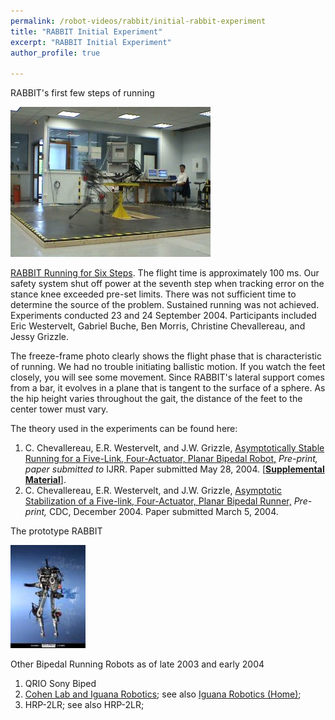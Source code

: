 ```yaml
---
permalink: /robot-videos/rabbit/initial-rabbit-experiment
title: "RABBIT Initial Experiment"
excerpt: "RABBIT Initial Experiment"
author_profile: true

---
```

RABBIT's first few steps of running

[![Rabbit running](/images/RABBIT_in_air.jpg)](http://websites.umich.edu/~grizzlefacultyafs/Initial_Running_Expt24Sept2004/Rabbit_first_running_steps.wmv)  
  

[RABBIT Running for Six Steps](http://websites.umich.edu/~grizzlefacultyafs/Initial_Running_Expt24Sept2004/Rabbit_first_running_steps.wmv). The flight time is approximately 100 ms. Our safety system shut off power at the seventh step when tracking error on the stance knee exceeded pre-set limits. There was not sufficient time to determine the source of the problem. Sustained running was not achieved. Experiments conducted 23 and 24 September 2004. Participants included Eric Westervelt, Gabriel Buche, Ben Morris, Christine Chevallereau, and Jessy Grizzle.

The freeze-frame photo clearly shows the flight phase that is characteristic of running. We had no trouble initiating ballistic motion. If you watch the feet closely, you will see some movement. Since RABBIT's lateral support comes from a bar, it evolves in a plane that is tangent to the surface of a sphere. As the hip height varies throughout the gait, the distance of the feet to the center tower must vary.

The theory used in the experiments can be found here:

1.  C. Chevallereau, E.R. Westervelt, and J.W. Grizzle, [Asymptotically Stable Running for a Five-Link, Four-Actuator, Planar Bipedal Robot,](/files/ijrr_running_chev_west_griz.pdf) _Pre-print, paper submitted to_ IJRR. Paper submitted May 28, 2004. [\[**Supplemental Material**\]](supplement).
2.  C. Chevallereau, E.R. Westervelt, and J.W. Grizzle, [Asymptotic Stabilization of a Five-link, Four-Actuator, Planar Bipedal Runner,](/files/cdc04_running_revised.pdf) _Pre-print,_ CDC, December 2004. Paper submitted March 5, 2004.

The prototype RABBIT

[![RABBIT robot](/images/RABBIT.jpg)](http://robot-rabbit.lag.ensieg.inpg.fr/English/)  
  

Other Bipedal Running Robots as of late 2003 and early 2004

1.  QRIO Sony Biped
2.  [Cohen Lab and Iguana Robotics](http://www.life.umd.edu/biology/cohenlab/Subpages/Labpage/movie.html); see also [Iguana Robotics (Home)](http://www.iguana-robotics.com/);
3.  HRP-2LR; see also HRP-2LR;